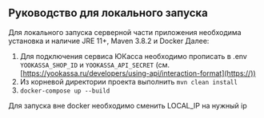 ## Руководство для локального запуска

Для локального запуска серверной части приложения необходима установка и наличие JRE 11+, Maven 3.8.2 и Docker
Далее:

1. Для подключения сервиса ЮКасса необходимо прописать в .env ```YOOKASSA_SHOP_ID``` и ```YOOKASSA_API_SECRET``` (см. [https://yookassa.ru/developers/using-api/interaction-format](https://))
2. Из корневой директории проекта выполнить `mvn clean install`
3. `docker-compose up --build `

Для запуска вне docker необходимо сменить LOCAL_IP на нужный ip
